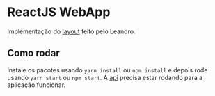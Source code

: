 # ReactJS WebApp

Implementação do [layout](https://github.com/turing-tecnologia/DESAFIO-TRAINEE/blob/master/Leandro/PROTOTIPO_APP.pdf) feito pelo Leandro.

## Como rodar

Instale os pacotes usando `yarn install` ou `npm install` e depois rode usando `yarn start` ou `npm start`. A [api](../api) precisa estar rodando para a aplicação funcionar.
